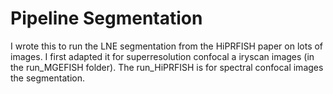 # Pipeline Segmentation
I wrote this to run the LNE segmentation from the HiPRFISH paper on lots of images. 
I first adapted it for superresolution confocal a
iryscan images (in the run_MGEFISH folder). 
The run_HiPRFISH is for spectral confocal images the segmentation. 
